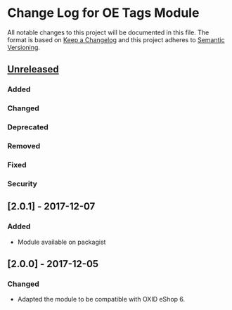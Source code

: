 # Change Log for OE Tags Module

All notable changes to this project will be documented in this file.
The format is based on [Keep a Changelog](http://keepachangelog.com/)
and this project adheres to [Semantic Versioning](http://semver.org/).


## [Unreleased]

### Added

### Changed

### Deprecated

### Removed

### Fixed

### Security

## [2.0.1] - 2017-12-07

### Added
- Module available on packagist

## [2.0.0] - 2017-12-05

### Changed
- Adapted the module to be compatible with OXID eShop 6.

[Unreleased]: https://github.com/OXIDprojects/tags-module/compare/HEAD...HEAD
